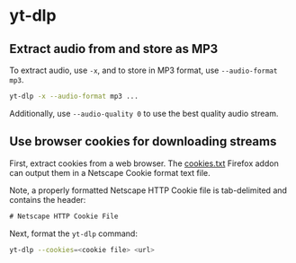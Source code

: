 # yt-dlp

## Extract audio from and store as MP3

To extract audio, use `-x`, and to store in MP3 format, use
`--audio-format mp3`.

```sh
yt-dlp -x --audio-format mp3 ...
```

Additionally, use `--audio-quality 0` to use the best quality audio stream.

## Use browser cookies for downloading streams

First, extract cookies from a web browser. The
[cookies.txt](https://addons.mozilla.org/en-US/firefox/addon/cookies-txt/)
Firefox addon can output them in a Netscape Cookie format text file.

Note, a properly formatted Netscape HTTP Cookie file is tab-delimited and
contains the header:

```txt
# Netscape HTTP Cookie File
```

Next, format the `yt-dlp` command:

```sh
yt-dlp --cookies=<cookie file> <url>
```
